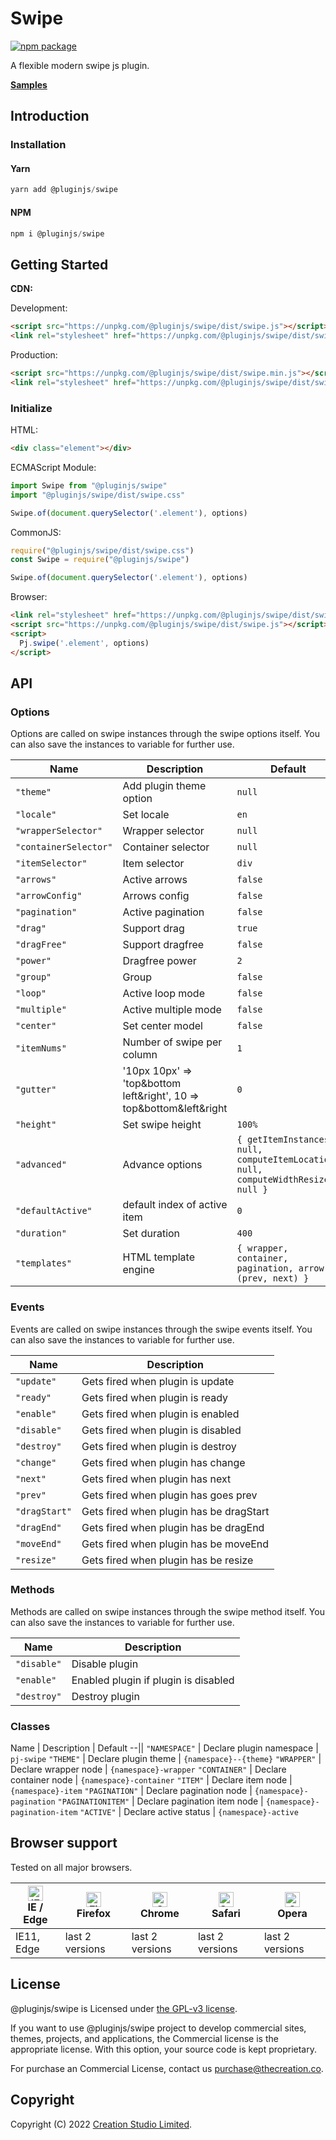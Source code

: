 # Swipe

[![npm package](https://img.shields.io/npm/v/@pluginjs/swipe.svg)](https://www.npmjs.com/package/@pluginjs/swipe)

A flexible modern swipe js plugin.

**[Samples](https://codesandbox.io/s/github/pluginjs/pluginjs/tree/master/modules/swipe/samples)**

## Introduction
### Installation

#### Yarn

```javascript
yarn add @pluginjs/swipe
```

#### NPM

```javascript
npm i @pluginjs/swipe
```

## Getting Started

**CDN:**

Development:

```html
<script src="https://unpkg.com/@pluginjs/swipe/dist/swipe.js"></script>
<link rel="stylesheet" href="https://unpkg.com/@pluginjs/swipe/dist/swipe.css">
```

Production:

```html
<script src="https://unpkg.com/@pluginjs/swipe/dist/swipe.min.js"></script>
<link rel="stylesheet" href="https://unpkg.com/@pluginjs/swipe/dist/swipe.min.css">
```

### Initialize

HTML:

```html
<div class="element"></div>
```

ECMAScript Module:

```javascript
import Swipe from "@pluginjs/swipe"
import "@pluginjs/swipe/dist/swipe.css"

Swipe.of(document.querySelector('.element'), options)
```

CommonJS:

```javascript
require("@pluginjs/swipe/dist/swipe.css")
const Swipe = require("@pluginjs/swipe")

Swipe.of(document.querySelector('.element'), options)
```

Browser:

```html
<link rel="stylesheet" href="https://unpkg.com/@pluginjs/swipe/dist/swipe.css">
<script src="https://unpkg.com/@pluginjs/swipe/dist/swipe.js"></script>
<script>
  Pj.swipe('.element', options)
</script>
```

## API

### Options

Options are called on swipe instances through the swipe options itself.
You can also save the instances to variable for further use.

Name | Description | Default
--|--|--
`"theme"` | Add plugin theme option | `null`
`"locale"` | Set locale | `en`
`"wrapperSelector"` | Wrapper selector | `null`
`"containerSelector"` | Container selector | `null`
`"itemSelector"` | Item selector | `div`
`"arrows"` | Active arrows | `false`
`"arrowConfig"` | Arrows config | `false`
`"pagination"` | Active pagination | `false`
`"drag"` | Support drag | `true`
`"dragFree"` | Support dragfree | `false`
`"power"` | Dragfree power | `2`
`"group"` | Group | `false`
`"loop"` | Active loop mode | `false`
`"multiple"` | Active multiple mode | `false`
`"center"` | Set center model | `false`
`"itemNums"` | Number of swipe per column | `1`
`"gutter"` | '10px 10px' => 'top&amp;bottom left&amp;right', 10 => top&amp;bottom&amp;left&amp;right | `0`
`"height"` | Set swipe height | `100%`
`"advanced"` | Advance options | `{ getItemInstances: null, computeItemLocation: null, computeWidthResize: null }`
`"defaultActive"` | default index of active item | `0`
`"duration"` | Set duration | `400`
`"templates"` | HTML template engine | `{ wrapper, container, pagination, arrow: (prev, next) }`

### Events

Events are called on swipe instances through the swipe events itself.
You can also save the instances to variable for further use.

Name | Description
--|--
`"update"` | Gets fired when plugin is update
`"ready"` | Gets fired when plugin is ready
`"enable"` | Gets fired when plugin is enabled
`"disable"` | Gets fired when plugin is disabled
`"destroy"` | Gets fired when plugin is destroy
`"change"` | Gets fired when plugin has change
`"next"` | Gets fired when plugin has next
`"prev"` | Gets fired when plugin has goes prev
`"dragStart"` | Gets fired when plugin has be dragStart
`"dragEnd"` | Gets fired when plugin has be dragEnd
`"moveEnd"` | Gets fired when plugin has be moveEnd
`"resize"` | Gets fired when plugin has be resize

### Methods

Methods are called on swipe instances through the swipe method itself.
You can also save the instances to variable for further use.

Name | Description
--|--
`"disable"` | Disable plugin
`"enable"` | Enabled plugin if plugin is disabled
`"destroy"` | Destroy plugin

### Classes

Name | Description | Default
--||
`"NAMESPACE"` | Declare plugin namespace | `pj-swipe`
`"THEME"` | Declare plugin theme | `{namespace}--{theme}`
`"WRAPPER"` | Declare wrapper node | `{namespace}-wrapper`
`"CONTAINER"` | Declare container node | `{namespace}-container`
`"ITEM"` | Declare item node | `{namespace}-item`
`"PAGINATION"` | Declare pagination node | `{namespace}-pagination`
`"PAGINATIONITEM"` | Declare pagination item node | `{namespace}-pagination-item`
`"ACTIVE"` | Declare active status | `{namespace}-active`

## Browser support

Tested on all major browsers.

| [<img src="https://raw.githubusercontent.com/alrra/browser-logos/master/src/edge/edge_48x48.png" alt="IE / Edge" width="24px" height="24px" />](http://godban.github.io/browsers-support-badges/)</br>IE / Edge | [<img src="https://raw.githubusercontent.com/alrra/browser-logos/master/src/firefox/firefox_48x48.png" alt="Firefox" width="24px" height="24px" />](http://godban.github.io/browsers-support-badges/)</br>Firefox | [<img src="https://raw.githubusercontent.com/alrra/browser-logos/master/src/chrome/chrome_48x48.png" alt="Chrome" width="24px" height="24px" />](http://godban.github.io/browsers-support-badges/)</br>Chrome | [<img src="https://raw.githubusercontent.com/alrra/browser-logos/master/src/safari/safari_48x48.png" alt="Safari" width="24px" height="24px" />](http://godban.github.io/browsers-support-badges/)</br>Safari | [<img src="https://raw.githubusercontent.com/alrra/browser-logos/master/src/opera/opera_48x48.png" alt="Opera" width="24px" height="24px" />](http://godban.github.io/browsers-support-badges/)</br>Opera |
| --------- | --------- | --------- | --------- | --------- |
| IE11, Edge| last 2 versions| last 2 versions| last 2 versions| last 2 versions|

## License

@pluginjs/swipe is Licensed under [the GPL-v3 license](LICENSE).

If you want to use @pluginjs/swipe project to develop commercial sites, themes, projects, and applications, the Commercial license is the appropriate license. With this option, your source code is kept proprietary.

For purchase an Commercial License, contact us purchase@thecreation.co.

## Copyright

Copyright (C) 2022 [Creation Studio Limited](creationstudio.com).